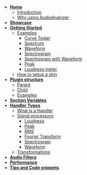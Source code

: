 - [**Home**](/home.md)
  - [Introduction](/docs/introduction.md)
  - [Why using AudioAnalyzer](/docs/why.md)
- [**Showcase**](/docs/showcase.md)
- [**Getting Started**](/docs/getting-started.md)
  - [Examples](/docs/examples/examples.md)
    - [Curve Tester](/docs/examples/curve-tester.md)
    - [Spectrum](/docs/examples/spectrum.md)
    - [Waveform](/docs/examples/waveform.md)
    - [Spectrogram](/docs/examples/spectrogram.md)
    - [Spectrogram with Waveform](/docs/examples/spectrogram-with-waveform.md)
    - [Peak](/docs/examples/peak.md)
    - [Loudness meter](/docs/examples/loudness.md)
  - [How to setup a skin](/docs/skin-setup.md)
- [**Plugin structure**](/docs/plugin-structure/plugin-structure.md)
  - [Parent](/docs/plugin-structure/parent.md)
  - [Child](/docs/plugin-structure/child.md)
  - [Examples]()
- [**Section Variables**](/docs/section-vars.md)
- [**Handler Types**](/docs/handler-types/handler-types.md)
  - [What is a Handler](/docs/handler-types/what-is-a-handler.md)
  - [Signal processors](/docs/handler-types/signal-processors.md)
    - [Loudness](/docs/handler-types/signal-processors/loudness.md)
    - [Peak](/docs/handler-types/signal-processors/peak.md)
    - [RMS](/docs/handler-types/signal-processors/rms.md)
    - [Fourier Transform](/docs/handler-types/signal-processors/fourier-transform.md)
    - [Spectrogram](/docs/handler-types/signal-processors/spectrogram.md)
    - [Waveform](/docs/handler-types/signal-processors/waveform.md)
  - [Transformations](/docs/handler-types/transformations.md)
- [**Audio Filters**]()
- [**Performance**]()
- [**Tips and Code snippets**]()
